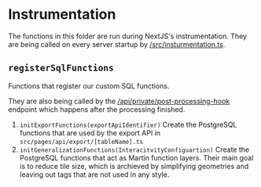 # Instrumentation

The functions in this folder are run during NextJS's instrumentation.
They are being called on every server startup by [/src/insturmentation.ts](https://nextjs.org/docs/app/building-your-application/optimizing/instrumentation).

## `registerSqlFunctions`

Functions that register our custom SQL functions.

They are also being called by the [/api/private/post-processing-hook](/app/src/app/api/private/post-processing-hook/route.ts) endpoint which happens after the processing finished.

1. `initExportFunctions(exportApiIdentifier)`
   Create the PostgreSQL functions that are used by the export API in `src/pages/api/export/[tableName].ts`
2. `initGeneralizationFunctions(InteracitvityConfiguartion)`
   Create the PostgreSQL functions that act as Martin function layers. Their main goal is to reduce tile size, which is archieved by simplifying geometries and leaving out tags that are not used in any style.
